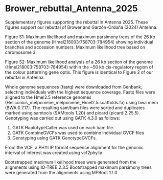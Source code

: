 # Brower_rebuttal_Antenna_2025
Supplementary figures supporting the rebuttal in Antenna 2025.
These figures support our rebuttal of Brower and Garzón-Orduña (2024) Antenna.

Figure S1: Maximum likelihood and maximum parsimony trees of the 26 kb section of the genome (Hmel218003:758703-784954) showing individual branches and accession numbers. Maximum likelihood tree based on chromosome 3.

Figure S2: Maximum likelihood analysis of a 26 kb section of the genome (Hmel218003:758703-784954) within the ~50 kb cis-regulatory region of the colour patterning gene optix. This figure is identical to Figure 2 of our rebuttal in Antenna.

Whole genome sequences (fastq) were downloaded from Genbank, selecting individuals with the highest sequence coverage.
Fastq files were aligned to the Hmel2.5 reference genomes (Heliconius_melpomene_melpomene_Hmel2.5.scaffolds.fa) using bwa mem (BWA 0.7.17). 
The resulting sam/bam files were sorted and duplicates marked using samtools (SAMtools 1.20) and picard (picard 2.25.5). 
Genotyping was carried out using GATK 4.3.0 as follows: 
   1) GATK HaplotypeCaller was used on each bam file.
   2) GATK CombineGVCFs was used to combine individual GVCF files
   3) Genotyping using GATK GenotypeGVCFs.

From the VCF, a PHYLIP format sequence alignment for the genomic interval of interest was created using vcf2phylip

Bootstrapped maximum likelihood trees were generated from the alignments using IQ-TREE 2.3.5
Bootstrapped maximum parsimony trees were generated from the alignments using MPBoot 1.1.0
